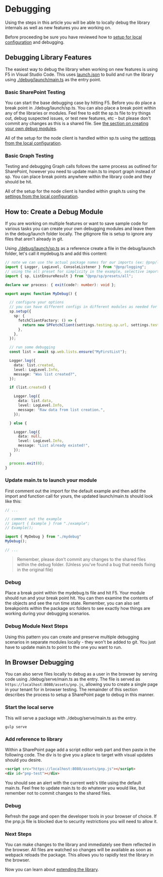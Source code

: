 # Debugging

Using the steps in this article you will be able to locally debug the library internals as well as new features you are working on.

Before proceeding be sure you have reviewed how to [setup for local configuration](./local-debug-configuration.md) and debugging.

## Debugging Library Features

The easiest way to debug the library when working on new features is using F5 in Visual Studio Code. This uses [launch.json](https://github.com/pnp/pnpjs/blob/main/.vscode/launch.json) to build and run the library using [./debug/launch/main.ts](https://github.com/pnp/pnpjs/blob/main/debug/launch/main.ts) as the entry point.

### Basic SharePoint Testing

You can start the base debugging case by hitting F5. Before you do place a break point in ./debug/launch/sp.ts. You can also place a break point within any of the libraries or modules. Feel free to edit the sp.ts file to try things out, debug suspected issues, or test new features, etc - but please don't commit any changes as this is a shared file. See [the section on creating your own debug modules](#how-to-create-a-debug-module).

All of the setup for the node client is handled within sp.ts using the [settings from the local configuration](./local-debug-configuration.md).

### Basic Graph Testing

Testing and debugging Graph calls follows the same process as outlined for SharePoint, however you need to update main.ts to import graph instead of sp. You can place break points anywhere within the library code and they should be hit.

All of the setup for the node client is handled within graph.ts using the [settings from the local configuration](./local-debug-configuration.md).

## How to: Create a Debug Module

If you are working on multiple features or want to save sample code for various tasks you can create your own debugging modules and leave them in the debug/launch folder locally. The gitignore file is setup to ignore any files that aren't already in git.

Using [./debug/launch/sp.ts](https://github.com/pnp/pnpjs/blob/main/debug/launch/sp.ts) as a reference create a file in the debug/launch folder, let's call it mydebug.ts and add this content:

```TypeScript
// note we can use the actual package names for our imports (ex: @pnp/logging)
import { Logger, LogLevel, ConsoleListener } from "@pnp/logging";
// using the all preset for simplicity in the example, selective imports work as expected
import { sp, ListEnsureResult } from "@pnp/sp/presets/all";

declare var process: { exit(code?: number): void };

export async function MyDebug() {

  // configure your options
  // you can have different configs in different modules as needed for your testing/dev work
  sp.setup({
    sp: {
      fetchClientFactory: () => {
        return new SPFetchClient(settings.testing.sp.url, settings.testing.sp.id, settings.testing.sp.secret);
      },
    },
  });

  // run some debugging
  const list = await sp.web.lists.ensure("MyFirstList");

  Logger.log({
    data: list.created,
    level: LogLevel.Info,
    message: "Was list created?",
  });

  if (list.created) {

    Logger.log({
      data: list.data,
      level: LogLevel.Info,
      message: "Raw data from list creation.",
    });

  } else {

    Logger.log({
      data: null,
      level: LogLevel.Info,
      message: "List already existed!",
    });
  }

  process.exit(0);
}
```

### Update main.ts to launch your module

First comment out the import for the default example and then add the import and function call for yours, the updated launch/main.ts should look like this:

```TypeScript
// ...

// comment out the example
// import { Example } from "./example";
// Example();

import { MyDebug } from "./mydebug"
MyDebug();

// ...
```

> Remember, please don't commit any changes to the shared files within the debug folder. (Unless you've found a bug that needs fixing in the original file)

### Debug

Place a break point within the mydebug.ts file and hit F5. Your module should run and your break point hit. You can then examine the contents of the objects and see the run time state. Remember, you can also set breakpoints within the package src folders to see exactly how things are working during your debugging scenarios.

### Debug Module Next Steps

Using this pattern you can create and preserve multiple debugging scenarios in separate modules locally - they won't be added to git. You just have to update main.ts to point to the one you want to run.

## In Browser Debugging

You can also serve files locally to debug as a user in the browser by serving code using ./debug/serve/main.ts as the entry. The file is served as `https://localhost:8080/assets/pnp.js`, allowing you to create a single page in your tenant for in browser testing. The remainder of this section describes the process to setup a SharePoint page to debug in this manner.

### Start the local serve

This will serve a package with ./debug/serve/main.ts as the entry.

`gulp serve`

### Add reference to library

Within a SharePoint page add a script editor web part and then paste in the following code. The div is to give you a place to target with visual updates should you desire.

```HTML
<script src="https://localhost:8080/assets/pnp.js"></script>
<div id="pnp-test"></div>
```

You should see an alert with the current web's title using the default main.ts. Feel free to update main.ts to do whatever you would like, but remember not to commit changes to the shared files.

### Debug

Refresh the page and open the developer tools in your browser of choice. If the pnp.js file is blocked due to security restrictions you will need to allow it.

### Next Steps

You can make changes to the library and immediately see them reflected in the browser. All files are watched so changes will be available as soon as webpack reloads the package. This allows you to rapidly test the library in the browser.

Now you can learn about [extending the library](./extending-the-library.md).
